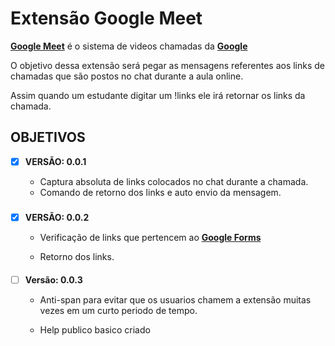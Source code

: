 # Extensão Google Meet

**[Google Meet](https://meet.google.com)** é o sistema de videos chamadas da **[Google](https://www.google.com)**

O objetivo dessa extensão será pegar as mensagens referentes aos links de chamadas que são postos no chat durante a aula online.

Assim quando um estudante digitar um !links ele irá retornar os links da chamada.

## OBJETIVOS

- [x] **VERSÃO: 0.0.1**

  * Captura absoluta de links colocados no chat durante a chamada.
  * Comando de retorno dos links e auto envio da mensagem.
#####
- [x] **VERSÃO: 0.0.2**

  * Verificação de links que pertencem ao **[Google Forms](https://www.google.com/forms/)**

  * Retorno dos links.

####
- [ ] **Versão: 0.0.3**

    * Anti-span para evitar que os usuarios chamem a extensão muitas vezes em um curto periodo de tempo.

    * Help publico basico criado